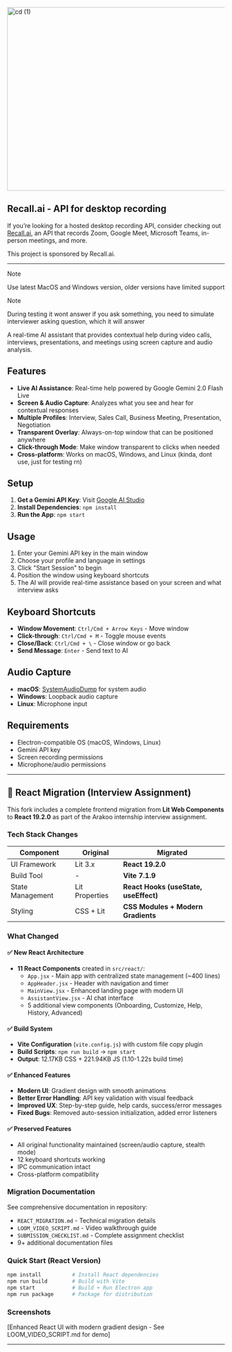 <img width="1299" height="424" alt="cd (1)" src="https://github.com/user-attachments/assets/b25fff4d-043d-4f38-9985-f832ae0d0f6e" />

## Recall.ai - API for desktop recording

If you’re looking for a hosted desktop recording API, consider checking out [Recall.ai](https://www.recall.ai/product/desktop-recording-sdk/?utm_source=github&utm_medium=sponsorship&utm_campaign=sohzm-cheating-daddy), an API that records Zoom, Google Meet, Microsoft Teams, in-person meetings, and more.

This project is sponsored by Recall.ai.

---

> [!NOTE]  
> Use latest MacOS and Windows version, older versions have limited support

> [!NOTE]  
> During testing it wont answer if you ask something, you need to simulate interviewer asking question, which it will answer

A real-time AI assistant that provides contextual help during video calls, interviews, presentations, and meetings using screen capture and audio analysis.

## Features

- **Live AI Assistance**: Real-time help powered by Google Gemini 2.0 Flash Live
- **Screen & Audio Capture**: Analyzes what you see and hear for contextual responses
- **Multiple Profiles**: Interview, Sales Call, Business Meeting, Presentation, Negotiation
- **Transparent Overlay**: Always-on-top window that can be positioned anywhere
- **Click-through Mode**: Make window transparent to clicks when needed
- **Cross-platform**: Works on macOS, Windows, and Linux (kinda, dont use, just for testing rn)

## Setup

1. **Get a Gemini API Key**: Visit [Google AI Studio](https://aistudio.google.com/apikey)
2. **Install Dependencies**: `npm install`
3. **Run the App**: `npm start`

## Usage

1. Enter your Gemini API key in the main window
2. Choose your profile and language in settings
3. Click "Start Session" to begin
4. Position the window using keyboard shortcuts
5. The AI will provide real-time assistance based on your screen and what interview asks

## Keyboard Shortcuts

- **Window Movement**: `Ctrl/Cmd + Arrow Keys` - Move window
- **Click-through**: `Ctrl/Cmd + M` - Toggle mouse events
- **Close/Back**: `Ctrl/Cmd + \` - Close window or go back
- **Send Message**: `Enter` - Send text to AI

## Audio Capture

- **macOS**: [SystemAudioDump](https://github.com/Mohammed-Yasin-Mulla/Sound) for system audio
- **Windows**: Loopback audio capture
- **Linux**: Microphone input

## Requirements

- Electron-compatible OS (macOS, Windows, Linux)
- Gemini API key
- Screen recording permissions
- Microphone/audio permissions

---

## 🔄 React Migration (Interview Assignment)

This fork includes a complete frontend migration from **Lit Web Components** to **React 19.2.0** as part of the Arakoo internship interview assignment.

### Tech Stack Changes

| Component | Original | Migrated |
|-----------|----------|----------|
| UI Framework | Lit 3.x | **React 19.2.0** |
| Build Tool | - | **Vite 7.1.9** |
| State Management | Lit Properties | **React Hooks (useState, useEffect)** |
| Styling | CSS + Lit | **CSS Modules + Modern Gradients** |

### What Changed

#### ✅ New React Architecture
- **11 React Components** created in `src/react/`:
  - `App.jsx` - Main app with centralized state management (~400 lines)
  - `AppHeader.jsx` - Header with navigation and timer
  - `MainView.jsx` - Enhanced landing page with modern UI
  - `AssistantView.jsx` - AI chat interface
  - 5 additional view components (Onboarding, Customize, Help, History, Advanced)

#### ✅ Build System
- **Vite Configuration** (`vite.config.js`) with custom file copy plugin
- **Build Scripts**: `npm run build` → `npm start`
- **Output**: 12.17KB CSS + 221.94KB JS (1.10-1.22s build time)

#### ✅ Enhanced Features
- **Modern UI**: Gradient design with smooth animations
- **Better Error Handling**: API key validation with visual feedback
- **Improved UX**: Step-by-step guide, help cards, success/error messages
- **Fixed Bugs**: Removed auto-session initialization, added error listeners

#### ✅ Preserved Features
- All original functionality maintained (screen/audio capture, stealth mode)
- 12 keyboard shortcuts working
- IPC communication intact
- Cross-platform compatibility

### Migration Documentation
See comprehensive documentation in repository:
- `REACT_MIGRATION.md` - Technical migration details
- `LOOM_VIDEO_SCRIPT.md` - Video walkthrough guide
- `SUBMISSION_CHECKLIST.md` - Complete assignment checklist
- 9+ additional documentation files

### Quick Start (React Version)
```bash
npm install          # Install React dependencies
npm run build        # Build with Vite
npm start            # Build + Run Electron app
npm run package      # Package for distribution
```

### Screenshots
[Enhanced React UI with modern gradient design - See LOOM_VIDEO_SCRIPT.md for demo]

---
